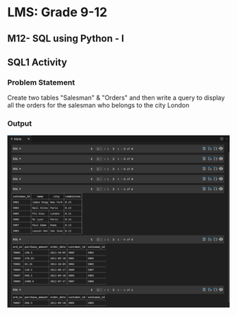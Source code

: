 # LMS: Grade 9-12

## M12- SQL using Python - I

## SQL1 Activity 

### Problem Statement
Create two tables "Salesman" & "Orders" and then write a query to display all the orders for the salesman who belongs to the city London

### Output

![alt text](image.png)

